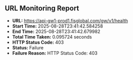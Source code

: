 ## URL Monitoring Report

- **URL:** https://api-gw1-prod1.fisglobal.com/gw/v1/health
- **Start Time:** 2025-08-28T23:41:42.584258
- **End Time:** 2025-08-28T23:41:42.679982
- **Total Time Taken:** 0.095724 seconds
- **HTTP Status Code:** 403
- **Status:** Failure
- **Failure Reason:** HTTP Status Code: 403
